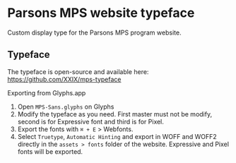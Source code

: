 # Parsons MPS website typeface
Custom display type for the Parsons MPS program website.

## Typeface
The typeface is open-source and available here: https://github.com/XXIX/mps-typeface

Exporting from Glyphs.app
1. Open `MPS-Sans.glyphs` on Glyphs
2. Modify the typeface as you need. First master must not be modify, second is for Expressive font and third is for Pixel.
3. Export the fonts with `⌘ + E` > Webfonts.
4. Select `Truetype`, `Automatic Hinting` and export in WOFF and WOFF2 directly in the `assets > fonts` folder of the website. Expressive and Pixel fonts will be exported.

